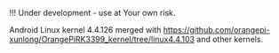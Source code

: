 !!! Under development - use at Your own risk.

Android Linux kernel 4.4.126 merged with https://github.com/orangepi-xunlong/OrangePiRK3399_kernel/tree/linux4.4.103 and other kernels.
